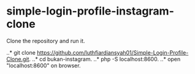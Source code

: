 # simple-login-profile-instagram-clone

Clone the repository and run it.

..* git clone https://github.com/luthfiardiansyah01/Simple-Login-Profile-Clone.git.
..* cd bukan-instagram.
..* php -S localhost:8600.
..* open "localhost:8600" on browser.
